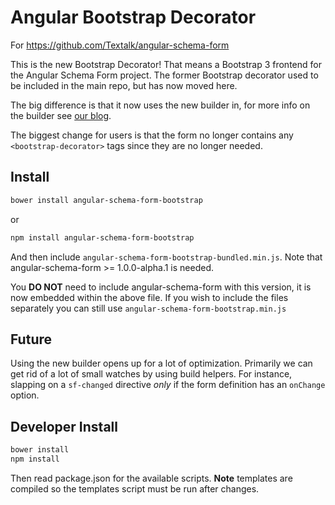 Angular Bootstrap Decorator
==========================

For https://github.com/Textalk/angular-schema-form

This is the new Bootstrap Decorator! That means a Bootstrap 3 frontend for the Angular Schema Form
project. The former Bootstrap decorator used to be included in the main repo, but has now moved
here.

The big difference is that it now uses the new builder in, for more info on the builder see
[our blog](https://medium.com/@SchemaFormIO/the-new-builder-pt-1-61fadde3c678).

The biggest change for users is that the form no longer contains any `<bootstrap-decorator>` tags
since they are no longer needed.

Install
-------
```sh
bower install angular-schema-form-bootstrap
```
or

```sh
npm install angular-schema-form-bootstrap
```
And then include `angular-schema-form-bootstrap-bundled.min.js`. Note that angular-schema-form >= 1.0.0-alpha.1 is needed.

You **DO NOT** need to include angular-schema-form with this version, it is now embedded within the above file. If you wish to include the files separately you can still use `angular-schema-form-bootstrap.min.js`

Future
------
Using the new builder opens up for a lot of optimization. Primarily we can get rid of a lot of small
watches by using build helpers. For instance, slapping on a `sf-changed` directive *only* if the
form definition has an `onChange` option.

Developer Install
-----------------
```sh
bower install
npm install
```
Then read package.json for the available scripts.
**Note** templates are compiled so the templates script must be run after changes.
